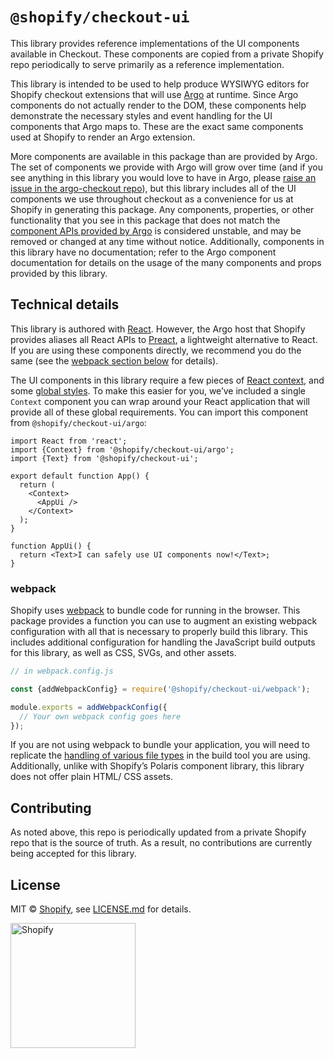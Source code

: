 # `@shopify/checkout-ui`

This library provides reference implementations of the UI components available in Checkout. These components are copied from a private Shopify repo periodically to serve primarily as a reference implementation.

This library is intended to be used to help produce WYSIWYG editors for Shopify checkout extensions that will use [Argo](https://github.com/Shopify/argo-checkout) at runtime. Since Argo components do not actually render to the DOM, these components help demonstrate the necessary styles and event handling for the UI components that Argo maps to. These are the exact same components used at Shopify to render an Argo extension.

More components are available in this package than are provided by Argo. The set of components we provide with Argo will grow over time (and if you see anything in this library you would love to have in Argo, please [raise an issue in the argo-checkout repo](https://github.com/Shopify/argo-checkout/issues/new)), but this library includes all of the UI components we use throughout checkout as a convenience for us at Shopify in generating this package. Any components, properties, or other functionality that you see in this package that does not match the [component APIs provided by Argo](https://github.com/Shopify/argo-checkout/blob/main/packages/argo-checkout/documentation/components.md) is considered unstable, and may be removed or changed at any time without notice. Additionally, components in this library have no documentation; refer to the Argo component documentation for details on the usage of the many components and props provided by this library.

## Technical details

This library is authored with [React](https://reactjs.org). However, the Argo host that Shopify provides aliases all React APIs to [Preact](https://preactjs.com), a lightweight alternative to React. If you are using these components directly, we recommend you do the same (see the [webpack section below](#webpack) for details).

The UI components in this library require a few pieces of [React context](https://reactjs.org/docs/context.html), and some [global styles](https://github.com/Shopify/checkout-ui/blob/main/src/style.css). To make this easier for you, we’ve included a single `Context` component you can wrap around your React application that will provide all of these global requirements. You can import this component from `@shopify/checkout-ui/argo`:

```tsx
import React from 'react';
import {Context} from '@shopify/checkout-ui/argo';
import {Text} from '@shopify/checkout-ui';

export default function App() {
  return (
    <Context>
      <AppUi />
    </Context>
  );
}

function AppUi() {
  return <Text>I can safely use UI components now!</Text>;
}
```

### webpack

Shopify uses [webpack](https://webpack.js.org) to bundle code for running in the browser. This package provides a function you can use to augment an existing webpack configuration with all that is necessary to properly build this library. This includes additional configuration for handling the JavaScript build outputs for this library, as well as CSS, SVGs, and other assets.

```js
// in webpack.config.js

const {addWebpackConfig} = require('@shopify/checkout-ui/webpack');

module.exports = addWebpackConfig({
  // Your own webpack config goes here
});
```

If you are not using webpack to bundle your application, you will need to replicate the [handling of various file types](https://github.com/Shopify/checkout-ui/blob/main/src/webpack-config.ts) in the build tool you are using. Additionally, unlike with Shopify’s Polaris component library, this library does not offer plain HTML/ CSS assets.

## Contributing

As noted above, this repo is periodically updated from a private Shopify repo that is the source of truth. As a result, no contributions are currently being accepted for this library.

## License

MIT &copy; [Shopify](https://shopify.com/), see [LICENSE.md](LICENSE.md) for details.

<a href="http://www.shopify.com/"><img src="https://cdn.shopify.com/assets2/brand-assets/shopify-logo-main-8ee1e0052baf87fd9698ceff7cbc01cc36a89170212ad227db3ff2706e89fd04.svg" alt="Shopify" width="200" /></a>
